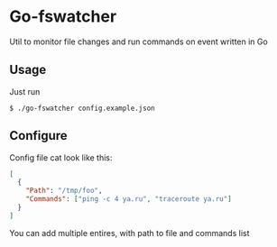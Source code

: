 # Go-fswatcher

Util to monitor file changes and run commands on event written in Go

## Usage

Just run 

```
$ ./go-fswatcher config.example.json
```

## Configure

Config file cat look like this:

```json
[
  {
    "Path": "/tmp/foo",
    "Commands": ["ping -c 4 ya.ru", "traceroute ya.ru"]
  }
]
```

You can add multiple entires, with path to file and commands list
